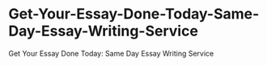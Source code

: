 # Get-Your-Essay-Done-Today-Same-Day-Essay-Writing-Service
Get Your Essay Done Today: Same Day Essay Writing Service
